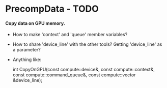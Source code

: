 # PrecompData - TODO

#### Copy data on GPU memory.

- How to make 'context' and 'queue' member variables?
- How to share 'device_line' with the other tools? Getting 'device_line' as a parameter?

- Anything like:

    int CopyOnGPU(const compute::device&, 
                  const compute::context&, 
                  const compute::command_queue&, 
                  const compute::vector<T> &device_line);
